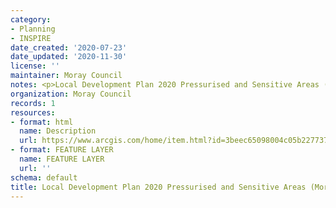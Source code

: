 ```yaml
---
category:
- Planning
- INSPIRE
date_created: '2020-07-23'
date_updated: '2020-11-30'
license: ''
maintainer: Moray Council
notes: <p>Local Development Plan 2020 Pressurised and Sensitive Areas (Moray)</p>
organization: Moray Council
records: 1
resources:
- format: html
  name: Description
  url: https://www.arcgis.com/home/item.html?id=3beec65098004c05b227737e9e637c5c
- format: FEATURE LAYER
  name: FEATURE LAYER
  url: ''
schema: default
title: Local Development Plan 2020 Pressurised and Sensitive Areas (Moray)
---
```

